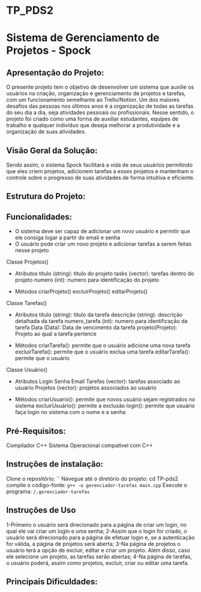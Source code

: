 # TP_PDS2
# Sistema de Gerenciamento de Projetos - Spock

##  Apresentação do Projeto: 
O presente projeto tem o objetivo de desenvolver um sistema que auxilie os usuários na criação, organização e gerenciamento de projetos e tarefas, com um funcionamento semelhante ao Trello/Notion. Um dos maiores desafios das pessoas nos últimos anos é a organização de todas as tarefas do seu dia a dia, seja atividades pessoais ou profissionais. Nesse sentido, o projeto foi criado como uma forma  de auxiliar estudantes, equipes de trabalho e qualquer indivíduo que deseja melhorar a produtividade e a organização de suas atividades.

## Visão Geral da Solução:
Sendo assim, o sistema Spock facilitará a vida de seus usuários permitindo que eles criem projetos, adicionem tarefas a esses projetos e mantenham o controle sobre o progresso de suas atividades de forma intuitiva e eficiente.

## Estrutura do Projeto:
## Funcionalidades:
- O sistema deve ser capaz de adicionar um novo usuário e permitir que ele consiga logar a partir do email e senha
- O usuário pode criar um novo projeto e adicionar tarefas a serem feitas nesse projeto

Classe Projetos()
- Atributos
    titulo (string): titulo do projeto
    tasks (vector<task>): tarefas dentro do projeto
    numero (int): numero para identificação do projeto

- Métodos
	criarProjeto()
	excluirProjeto()
	editarProjeto()

Classe Tarefas()
- Atributos
	título (string): titulo da tarefa
	descrição (string): descrição detalhada da tarefa
    numero_tarefa (int): numero para identificação da tarefa
	Data (Data): Data de vencimento da tarefa
    projeto(Projeto): Projeto ao qual a tarefa pertence
	
- Métodos
    criarTarefa(): permite que o usuário adicione uma nova tarefa
    excluirTarefa(): permite que o usuário exclua uma tarefa
    editarTarefa():  permite que o usuário 

Classe Usuário()
- Atributos
	Login
	Senha
	Email
	Tarefas (vector<task>): tarefas associado ao usuário
    Projetos (vector<Project>): projetos associados ao usuário
	
- Métodos
	criarUsuario(): permite que novos usuário sejam registrados no sistema
	excluirUsuário(): permite a exclusão
	login(): permite que usuário faça login no sistema com o nome e a senha


## Pré-Requisitos:
Compilador C++
Sistema Operacional compatível com C++

## Instruções de instalação:
Clone o repositório: ``
Navegue até o diretório do projeto: cd TP-pds2
compile o código-fonte: `g++ -o gerenciador-tarefas main.cpp`
Execute o programa: `/.gerenciador-tarefas`

## Instruções de Uso
1-Primeiro o usuário será direcionado para a página de criar um login, no qual ele vai criar um login e uma senha;
2-Assim que o login for criado, o usuário será direcionado para a página de efetuar login e, se a autenticação for válida, a página de projetos será aberta;
3-Na página de projetos o usuário terá a opção de excluir, editar e criar um projeto. Além disso, caso ele selecione um projeto, as tarefas serão abertas;
4-Na página de tarefas, o usuário poderá, assim como projetos, excluir, criar ou editar uma tarefa.

## Principais Dificuldades:
